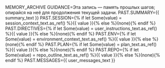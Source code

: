MEMORY_ARCHIVE
GUIDANCE=Эта запись — память прошлых шагов; опирайся на неё для продолжения текущей задачи.
PAST.SUMMARY={{ summary_text }}
PAST.SESSION={% if let Some(value) = session_context_text.as_ref() %}{{ value }}{% else %}(none){% endif %}
PAST.DIRECTIVES={% if let Some(value) = user_instructions_text.as_ref() %}{{ value }}{% else %}(none){% endif %}
PAST.ENV={% if let Some(value) = environment_context_text.as_ref() %}{{ value }}{% else %}(none){% endif %}
PAST.PLAN={% if let Some(value) = plan_text.as_ref() %}{{ value }}{% else %}(none){% endif %}
PAST.REPO={% if let Some(value) = repo_outline_text.as_ref() %}{{ value }}{% else %}(none){% endif %}
PAST.MESSAGES={{ user_messages_text }}
